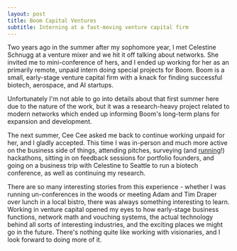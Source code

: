 ```yaml
---
layout: post
title: Boom Capital Ventures
subtitle: Interning at a fast-moving venture capital firm
---
```

Two years ago in the summer after my sophomore year, I met Celestine Schnugg at a venture mixer and we hit it off talking about networks. She invited me to mini-conference of hers, and I ended up working for her as an primarily remote, unpaid intern doing special projects for Boom. Boom is a small, early-stage venture capital firm with a knack for finding successful biotech, aerospace, and AI startups. 

Unfortunately I'm not able to go into details about that first summer here due to the nature of the work, but it was a research-heavy project related to modern networks which ended up informing Boom's long-term plans for expansion and development. 

The next summer, Cee Cee asked me back to continue working unpaid for her, and I gladly accepted. This time I was in-person and much more active on the business side of things, attending pitches, surveying (and <a href="/pages/ollms">running</a>!) hackathons, sitting in on feedback sessions for portfolio founders, and going on a business trip with Celestine to Seattle to run a biotech conference, as well as continuing my research. 

There are so many interesting stories from this experience - whether I was running un-conferences in the woods or meeting Adam and Tim Draper over lunch in a local bistro, there was always something interesting to learn. Working in venture capital opened my eyes to how early-stage business functions, network math and vouching systems, the actual technology behind all sorts of interesting industries, and the exciting places we might go in the future. There's nothing quite like working with visionaries, and I look forward to doing more of it.
